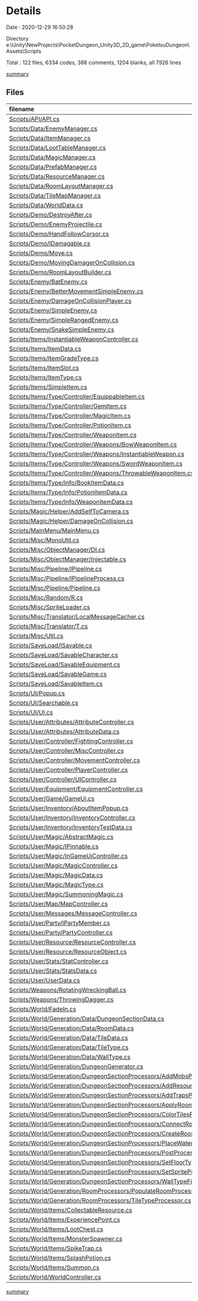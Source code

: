 # Details

Date : 2020-12-29 16:50:28

Directory e:\Unity\NewProjects\PocketDungeon_Unity3D_2D_game\PoketsuDungeon\Assets\Scripts

Total : 122 files,  6334 codes, 388 comments, 1204 blanks, all 7926 lines

[summary](results.md)

## Files
| filename | language | code | comment | blank | total |
| :--- | :--- | ---: | ---: | ---: | ---: |
| [Scripts/API/API.cs](/Scripts/API/API.cs) | C# | 12 | 2 | 5 | 19 |
| [Scripts/Data/EnemyManager.cs](/Scripts/Data/EnemyManager.cs) | C# | 59 | 0 | 8 | 67 |
| [Scripts/Data/ItemManager.cs](/Scripts/Data/ItemManager.cs) | C# | 78 | 0 | 12 | 90 |
| [Scripts/Data/LootTableManager.cs](/Scripts/Data/LootTableManager.cs) | C# | 41 | 0 | 4 | 45 |
| [Scripts/Data/MagicManager.cs](/Scripts/Data/MagicManager.cs) | C# | 27 | 0 | 3 | 30 |
| [Scripts/Data/PrefabManager.cs](/Scripts/Data/PrefabManager.cs) | C# | 45 | 0 | 8 | 53 |
| [Scripts/Data/ResourceManager.cs](/Scripts/Data/ResourceManager.cs) | C# | 51 | 0 | 9 | 60 |
| [Scripts/Data/RoomLayoutManager.cs](/Scripts/Data/RoomLayoutManager.cs) | C# | 64 | 2 | 12 | 78 |
| [Scripts/Data/TileMapManager.cs](/Scripts/Data/TileMapManager.cs) | C# | 58 | 0 | 10 | 68 |
| [Scripts/Data/WorldData.cs](/Scripts/Data/WorldData.cs) | C# | 9 | 0 | 2 | 11 |
| [Scripts/Demo/DestroyAfter.cs](/Scripts/Demo/DestroyAfter.cs) | C# | 11 | 0 | 3 | 14 |
| [Scripts/Demo/EnemyProjectile.cs](/Scripts/Demo/EnemyProjectile.cs) | C# | 14 | 0 | 2 | 16 |
| [Scripts/Demo/HandFollowCorsor.cs](/Scripts/Demo/HandFollowCorsor.cs) | C# | 17 | 1 | 4 | 22 |
| [Scripts/Demo/IDamagable.cs](/Scripts/Demo/IDamagable.cs) | C# | 12 | 0 | 2 | 14 |
| [Scripts/Demo/Move.cs](/Scripts/Demo/Move.cs) | C# | 18 | 0 | 3 | 21 |
| [Scripts/Demo/MovingDamagerOnCollision.cs](/Scripts/Demo/MovingDamagerOnCollision.cs) | C# | 19 | 0 | 3 | 22 |
| [Scripts/Demo/RoomLayoutBuilder.cs](/Scripts/Demo/RoomLayoutBuilder.cs) | C# | 0 | 69 | 16 | 85 |
| [Scripts/Enemy/BatEnemy.cs](/Scripts/Enemy/BatEnemy.cs) | C# | 64 | 5 | 10 | 79 |
| [Scripts/Enemy/BetterMovementSimpleEnemy.cs](/Scripts/Enemy/BetterMovementSimpleEnemy.cs) | C# | 100 | 3 | 21 | 124 |
| [Scripts/Enemy/DamageOnCollisionPlayer.cs](/Scripts/Enemy/DamageOnCollisionPlayer.cs) | C# | 13 | 0 | 2 | 15 |
| [Scripts/Enemy/SimpleEnemy.cs](/Scripts/Enemy/SimpleEnemy.cs) | C# | 194 | 5 | 49 | 248 |
| [Scripts/Enemy/SimpleRangedEnemy.cs](/Scripts/Enemy/SimpleRangedEnemy.cs) | C# | 37 | 0 | 7 | 44 |
| [Scripts/Enemy/SnakeSimpleEnemy.cs](/Scripts/Enemy/SnakeSimpleEnemy.cs) | C# | 70 | 0 | 14 | 84 |
| [Scripts/Items/InstantiableWeaponController.cs](/Scripts/Items/InstantiableWeaponController.cs) | C# | 17 | 0 | 5 | 22 |
| [Scripts/Items/ItemData.cs](/Scripts/Items/ItemData.cs) | C# | 49 | 3 | 10 | 62 |
| [Scripts/Items/ItemGradeType.cs](/Scripts/Items/ItemGradeType.cs) | C# | 7 | 0 | 0 | 7 |
| [Scripts/Items/ItemSlot.cs](/Scripts/Items/ItemSlot.cs) | C# | 21 | 0 | 2 | 23 |
| [Scripts/Items/ItemType.cs](/Scripts/Items/ItemType.cs) | C# | 17 | 0 | 0 | 17 |
| [Scripts/Items/SimpleItem.cs](/Scripts/Items/SimpleItem.cs) | C# | 45 | 1 | 11 | 57 |
| [Scripts/Items/Type/Controller/EquippableItem.cs](/Scripts/Items/Type/Controller/EquippableItem.cs) | C# | 40 | 0 | 9 | 49 |
| [Scripts/Items/Type/Controller/GemItem.cs](/Scripts/Items/Type/Controller/GemItem.cs) | C# | 35 | 0 | 9 | 44 |
| [Scripts/Items/Type/Controller/MagicItem.cs](/Scripts/Items/Type/Controller/MagicItem.cs) | C# | 25 | 0 | 4 | 29 |
| [Scripts/Items/Type/Controller/PotionItem.cs](/Scripts/Items/Type/Controller/PotionItem.cs) | C# | 60 | 1 | 13 | 74 |
| [Scripts/Items/Type/Controller/WeaponItem.cs](/Scripts/Items/Type/Controller/WeaponItem.cs) | C# | 38 | 1 | 6 | 45 |
| [Scripts/Items/Type/Controller/Weapons/BowWeaponItem.cs](/Scripts/Items/Type/Controller/Weapons/BowWeaponItem.cs) | C# | 34 | 0 | 8 | 42 |
| [Scripts/Items/Type/Controller/Weapons/InstantiableWeapon.cs](/Scripts/Items/Type/Controller/Weapons/InstantiableWeapon.cs) | C# | 28 | 0 | 6 | 34 |
| [Scripts/Items/Type/Controller/Weapons/SwordWeaponItem.cs](/Scripts/Items/Type/Controller/Weapons/SwordWeaponItem.cs) | C# | 47 | 1 | 11 | 59 |
| [Scripts/Items/Type/Controller/Weapons/ThrowableWeaponItem.cs](/Scripts/Items/Type/Controller/Weapons/ThrowableWeaponItem.cs) | C# | 30 | 1 | 8 | 39 |
| [Scripts/Items/Type/Info/BookItemData.cs](/Scripts/Items/Type/Info/BookItemData.cs) | C# | 17 | 0 | 3 | 20 |
| [Scripts/Items/Type/Info/PotionItemData.cs](/Scripts/Items/Type/Info/PotionItemData.cs) | C# | 19 | 0 | 4 | 23 |
| [Scripts/Items/Type/Info/WeaponItemData.cs](/Scripts/Items/Type/Info/WeaponItemData.cs) | C# | 17 | 0 | 4 | 21 |
| [Scripts/Magic/Helper/AddSelfToCamera.cs](/Scripts/Magic/Helper/AddSelfToCamera.cs) | C# | 11 | 0 | 2 | 13 |
| [Scripts/Magic/Helper/DamageOnCollision.cs](/Scripts/Magic/Helper/DamageOnCollision.cs) | C# | 64 | 0 | 15 | 79 |
| [Scripts/MainMenu/MainMenu.cs](/Scripts/MainMenu/MainMenu.cs) | C# | 161 | 0 | 30 | 191 |
| [Scripts/Misc/MonoUtil.cs](/Scripts/Misc/MonoUtil.cs) | C# | 15 | 0 | 2 | 17 |
| [Scripts/Misc/ObjectManager/DI.cs](/Scripts/Misc/ObjectManager/DI.cs) | C# | 17 | 5 | 5 | 27 |
| [Scripts/Misc/ObjectManager/Injectable.cs](/Scripts/Misc/ObjectManager/Injectable.cs) | C# | 21 | 0 | 4 | 25 |
| [Scripts/Misc/Pipeline/IPipeline.cs](/Scripts/Misc/Pipeline/IPipeline.cs) | C# | 7 | 0 | 1 | 8 |
| [Scripts/Misc/Pipeline/IPipelineProcess.cs](/Scripts/Misc/Pipeline/IPipelineProcess.cs) | C# | 9 | 15 | 4 | 28 |
| [Scripts/Misc/Pipeline/Pipeline.cs](/Scripts/Misc/Pipeline/Pipeline.cs) | C# | 34 | 6 | 9 | 49 |
| [Scripts/Misc/Random/R.cs](/Scripts/Misc/Random/R.cs) | C# | 28 | 0 | 7 | 35 |
| [Scripts/Misc/SpriteLoader.cs](/Scripts/Misc/SpriteLoader.cs) | C# | 21 | 0 | 6 | 27 |
| [Scripts/Misc/Translator/LocalMessageCacher.cs](/Scripts/Misc/Translator/LocalMessageCacher.cs) | C# | 21 | 0 | 6 | 27 |
| [Scripts/Misc/Translator/T.cs](/Scripts/Misc/Translator/T.cs) | C# | 28 | 22 | 5 | 55 |
| [Scripts/Misc/Util.cs](/Scripts/Misc/Util.cs) | C# | 65 | 0 | 12 | 77 |
| [Scripts/SaveLoad/ISavable.cs](/Scripts/SaveLoad/ISavable.cs) | C# | 13 | 0 | 2 | 15 |
| [Scripts/SaveLoad/SavableCharacter.cs](/Scripts/SaveLoad/SavableCharacter.cs) | C# | 142 | 5 | 26 | 173 |
| [Scripts/SaveLoad/SavableEquipment.cs](/Scripts/SaveLoad/SavableEquipment.cs) | C# | 8 | 0 | 1 | 9 |
| [Scripts/SaveLoad/SavableGame.cs](/Scripts/SaveLoad/SavableGame.cs) | C# | 60 | 2 | 14 | 76 |
| [Scripts/SaveLoad/SavableItem.cs](/Scripts/SaveLoad/SavableItem.cs) | C# | 16 | 0 | 2 | 18 |
| [Scripts/UI/Popup.cs](/Scripts/UI/Popup.cs) | C# | 69 | 0 | 11 | 80 |
| [Scripts/UI/Searchable.cs](/Scripts/UI/Searchable.cs) | C# | 21 | 0 | 3 | 24 |
| [Scripts/UI/UI.cs](/Scripts/UI/UI.cs) | C# | 56 | 0 | 11 | 67 |
| [Scripts/User/Attributes/AttributeController.cs](/Scripts/User/Attributes/AttributeController.cs) | C# | 145 | 4 | 30 | 179 |
| [Scripts/User/Attributes/AttributeData.cs](/Scripts/User/Attributes/AttributeData.cs) | C# | 65 | 6 | 10 | 81 |
| [Scripts/User/Controller/FightingController.cs](/Scripts/User/Controller/FightingController.cs) | C# | 62 | 1 | 10 | 73 |
| [Scripts/User/Controller/MiscController.cs](/Scripts/User/Controller/MiscController.cs) | C# | 11 | 0 | 2 | 13 |
| [Scripts/User/Controller/MovementController.cs](/Scripts/User/Controller/MovementController.cs) | C# | 97 | 15 | 28 | 140 |
| [Scripts/User/Controller/PlayerController.cs](/Scripts/User/Controller/PlayerController.cs) | C# | 13 | 15 | 6 | 34 |
| [Scripts/User/Controller/UIController.cs](/Scripts/User/Controller/UIController.cs) | C# | 118 | 0 | 16 | 134 |
| [Scripts/User/Equipment/EquipmentController.cs](/Scripts/User/Equipment/EquipmentController.cs) | C# | 218 | 37 | 30 | 285 |
| [Scripts/User/Game/GameUi.cs](/Scripts/User/Game/GameUi.cs) | C# | 23 | 35 | 11 | 69 |
| [Scripts/User/Inventory/AboutItemPopup.cs](/Scripts/User/Inventory/AboutItemPopup.cs) | C# | 13 | 0 | 3 | 16 |
| [Scripts/User/Inventory/InventoryController.cs](/Scripts/User/Inventory/InventoryController.cs) | C# | 176 | 28 | 37 | 241 |
| [Scripts/User/Inventory/InventoryTestData.cs](/Scripts/User/Inventory/InventoryTestData.cs) | C# | 20 | 0 | 3 | 23 |
| [Scripts/User/Magic/AbstractMagic.cs](/Scripts/User/Magic/AbstractMagic.cs) | C# | 82 | 5 | 15 | 102 |
| [Scripts/User/Magic/IPinnable.cs](/Scripts/User/Magic/IPinnable.cs) | C# | 21 | 0 | 3 | 24 |
| [Scripts/User/Magic/InGameUiController.cs](/Scripts/User/Magic/InGameUiController.cs) | C# | 231 | 10 | 45 | 286 |
| [Scripts/User/Magic/MagicController.cs](/Scripts/User/Magic/MagicController.cs) | C# | 26 | 0 | 6 | 32 |
| [Scripts/User/Magic/MagicData.cs](/Scripts/User/Magic/MagicData.cs) | C# | 42 | 0 | 6 | 48 |
| [Scripts/User/Magic/MagicType.cs](/Scripts/User/Magic/MagicType.cs) | C# | 21 | 3 | 5 | 29 |
| [Scripts/User/Magic/SummoningMagic.cs](/Scripts/User/Magic/SummoningMagic.cs) | C# | 76 | 0 | 15 | 91 |
| [Scripts/User/Map/MapController.cs](/Scripts/User/Map/MapController.cs) | C# | 23 | 0 | 5 | 28 |
| [Scripts/User/Messages/MessageController.cs](/Scripts/User/Messages/MessageController.cs) | C# | 51 | 0 | 12 | 63 |
| [Scripts/User/Party/IPartyMember.cs](/Scripts/User/Party/IPartyMember.cs) | C# | 16 | 0 | 2 | 18 |
| [Scripts/User/Party/PartyController.cs](/Scripts/User/Party/PartyController.cs) | C# | 34 | 0 | 11 | 45 |
| [Scripts/User/Resource/ResourceController.cs](/Scripts/User/Resource/ResourceController.cs) | C# | 157 | 0 | 24 | 181 |
| [Scripts/User/Resource/ResourceObject.cs](/Scripts/User/Resource/ResourceObject.cs) | C# | 33 | 0 | 7 | 40 |
| [Scripts/User/Stats/StatController.cs](/Scripts/User/Stats/StatController.cs) | C# | 11 | 1 | 2 | 14 |
| [Scripts/User/Stats/StatsData.cs](/Scripts/User/Stats/StatsData.cs) | C# | 27 | 0 | 6 | 33 |
| [Scripts/User/UserData.cs](/Scripts/User/UserData.cs) | C# | 132 | 0 | 20 | 152 |
| [Scripts/Weapons/RotatingWreckingBall.cs](/Scripts/Weapons/RotatingWreckingBall.cs) | C# | 35 | 5 | 11 | 51 |
| [Scripts/Weapons/ThrowingDagger.cs](/Scripts/Weapons/ThrowingDagger.cs) | C# | 47 | 0 | 6 | 53 |
| [Scripts/World/FadeIn.cs](/Scripts/World/FadeIn.cs) | C# | 24 | 0 | 6 | 30 |
| [Scripts/World/Generation/Data/DungeonSectionData.cs](/Scripts/World/Generation/Data/DungeonSectionData.cs) | C# | 32 | 0 | 9 | 41 |
| [Scripts/World/Generation/Data/RoomData.cs](/Scripts/World/Generation/Data/RoomData.cs) | C# | 39 | 1 | 10 | 50 |
| [Scripts/World/Generation/Data/TileData.cs](/Scripts/World/Generation/Data/TileData.cs) | C# | 14 | 0 | 2 | 16 |
| [Scripts/World/Generation/Data/TileType.cs](/Scripts/World/Generation/Data/TileType.cs) | C# | 11 | 0 | 1 | 12 |
| [Scripts/World/Generation/Data/WallType.cs](/Scripts/World/Generation/Data/WallType.cs) | C# | 26 | 0 | 1 | 27 |
| [Scripts/World/Generation/DungeonGenerator.cs](/Scripts/World/Generation/DungeonGenerator.cs) | C# | 135 | 1 | 21 | 157 |
| [Scripts/World/Generation/DungeonSectionProcessors/AddMobsProcessor.cs](/Scripts/World/Generation/DungeonSectionProcessors/AddMobsProcessor.cs) | C# | 45 | 0 | 10 | 55 |
| [Scripts/World/Generation/DungeonSectionProcessors/AddResourcesProcessor.cs](/Scripts/World/Generation/DungeonSectionProcessors/AddResourcesProcessor.cs) | C# | 52 | 0 | 7 | 59 |
| [Scripts/World/Generation/DungeonSectionProcessors/AddTrapsProcessor.cs](/Scripts/World/Generation/DungeonSectionProcessors/AddTrapsProcessor.cs) | C# | 47 | 0 | 6 | 53 |
| [Scripts/World/Generation/DungeonSectionProcessors/ApplyRoomTilesProcessor.cs](/Scripts/World/Generation/DungeonSectionProcessors/ApplyRoomTilesProcessor.cs) | C# | 31 | 1 | 5 | 37 |
| [Scripts/World/Generation/DungeonSectionProcessors/ColorTilesProcessor.cs](/Scripts/World/Generation/DungeonSectionProcessors/ColorTilesProcessor.cs) | C# | 40 | 2 | 11 | 53 |
| [Scripts/World/Generation/DungeonSectionProcessors/ConnectRoomsProcessor.cs](/Scripts/World/Generation/DungeonSectionProcessors/ConnectRoomsProcessor.cs) | C# | 64 | 5 | 14 | 83 |
| [Scripts/World/Generation/DungeonSectionProcessors/CreateRoomProcessor.cs](/Scripts/World/Generation/DungeonSectionProcessors/CreateRoomProcessor.cs) | C# | 73 | 3 | 16 | 92 |
| [Scripts/World/Generation/DungeonSectionProcessors/PlaceWaterProcessor.cs](/Scripts/World/Generation/DungeonSectionProcessors/PlaceWaterProcessor.cs) | C# | 56 | 0 | 10 | 66 |
| [Scripts/World/Generation/DungeonSectionProcessors/PostProcessProcessor.cs](/Scripts/World/Generation/DungeonSectionProcessors/PostProcessProcessor.cs) | C# | 52 | 0 | 7 | 59 |
| [Scripts/World/Generation/DungeonSectionProcessors/SetFloorTypeProcessor.cs](/Scripts/World/Generation/DungeonSectionProcessors/SetFloorTypeProcessor.cs) | C# | 116 | 3 | 21 | 140 |
| [Scripts/World/Generation/DungeonSectionProcessors/SetSpriteProcessor.cs](/Scripts/World/Generation/DungeonSectionProcessors/SetSpriteProcessor.cs) | C# | 33 | 0 | 5 | 38 |
| [Scripts/World/Generation/DungeonSectionProcessors/WallTypeFixerProcessor.cs](/Scripts/World/Generation/DungeonSectionProcessors/WallTypeFixerProcessor.cs) | C# | 286 | 44 | 38 | 368 |
| [Scripts/World/Generation/RoomProcessors/PopulateRoomProcessor.cs](/Scripts/World/Generation/RoomProcessors/PopulateRoomProcessor.cs) | C# | 156 | 2 | 19 | 177 |
| [Scripts/World/Generation/RoomProcessors/TileTypeProcessor.cs](/Scripts/World/Generation/RoomProcessors/TileTypeProcessor.cs) | C# | 36 | 2 | 5 | 43 |
| [Scripts/World/Items/CollectableResource.cs](/Scripts/World/Items/CollectableResource.cs) | C# | 42 | 0 | 6 | 48 |
| [Scripts/World/Items/ExperiencePoint.cs](/Scripts/World/Items/ExperiencePoint.cs) | C# | 16 | 0 | 2 | 18 |
| [Scripts/World/Items/LootChest.cs](/Scripts/World/Items/LootChest.cs) | C# | 162 | 2 | 30 | 194 |
| [Scripts/World/Items/MonsterSpawner.cs](/Scripts/World/Items/MonsterSpawner.cs) | C# | 78 | 0 | 16 | 94 |
| [Scripts/World/Items/SpikeTrap.cs](/Scripts/World/Items/SpikeTrap.cs) | C# | 38 | 0 | 7 | 45 |
| [Scripts/World/Items/SplashPotion.cs](/Scripts/World/Items/SplashPotion.cs) | C# | 37 | 5 | 12 | 54 |
| [Scripts/World/Items/Summon.cs](/Scripts/World/Items/Summon.cs) | C# | 38 | 0 | 8 | 46 |
| [Scripts/World/WorldController.cs](/Scripts/World/WorldController.cs) | C# | 83 | 2 | 12 | 97 |

[summary](results.md)